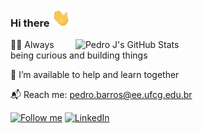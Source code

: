 ### Hi there <img src="https://raw.githubusercontent.com/ABSphreak/ABSphreak/master/gifs/Hi.gif" width="30">  


<img title="Pedro J's GitHub Stats" align="right" heigth="300" width="400" src="https://github-readme-stats.vercel.app/api?username=pedrobosman&hide=issues&count_private=true&icon_color=871489&title_color=01057d&bg_color=DEG,ffffff,e8ecfd&show_icons=true)"
/>
  
🕵️‍♀️ Always being curious and building things

👯 I’m available to help and learn together

📬 Reach me: pedro.barros@ee.ufcg.edu.br

[<img src="https://img.shields.io/github/followers/pedrobosman?label=follow&style=social" height="22" title="Follow me" />](https://github.com/pedrobosman) 
[<img src="https://img.shields.io/badge/-LinkedIn-blue?style=flat-square&logo=Linkedin&logoColor=white&link=https://www.linkedin.com/in/pedrojbbarros" height="22" title="LinkedIn" />](https://www.linkedin.com/in/pedrojbbarros) 

<!--
[<img src="https://img.shields.io/badge/-Instagram-purple?style=flat-square&logo=Instagram&logoColor=white&link=https://www.instagram.com/pedrojacobb" height="22" title="Instagram" />](https://www.instagram.com/pedrojacobb)
-->




<!--
**pedrobosman/pedrobosman** is a ✨ _special_ ✨ repository because its `README.md` (this file) appears on your GitHub profile.
[![Linkedin](https://icon-icons.com/icons2/652/PNG/32/linkedin_icon-icons.com_59873.png)](https://www.linkedin.com/in/pedrojbbarros/)
[![Instagram](https://icon-icons.com/icons2/2428/PNG/32/instagram_black_logo_icon_147122.png)](https://www.instagram.com/pedrojacobb/)
[![Linkedin](https://icon-icons.com/icons2/652/PNG/48/linkedin_icon-icons.com_59873.png)](https://www.linkedin.com/in/pedrojbbarros/)
[![Instagram](https://icon-icons.com/icons2/2428/PNG/48/instagram_black_logo_icon_147122.png)](https://www.instagram.com/pedrojacobb/)-->

<!--
Here are some ideas to get you started:
- 🔭 I’m currently working on ...
- 🌱 I’m currently learning ...
- 👯 I’m looking to collaborate on ...
- 🤔 I’m looking for help with ...
- 💬 Ask me about ...
- 📫 How to reach me: ...
- 😄 Pronouns: ...
- ⚡ Fun fact: ...
-->
